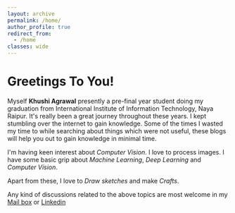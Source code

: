 ```yaml
---
layout: archive
permalink: /home/
author_profile: true
redirect_from:
  - /home
classes: wide
---
```


# Greetings To You!

Myself **Khushi Agrawal** presently a pre-final year student doing my graduation from International Institute of Information Technology, Naya Raipur. It's really been a great journey throughout these years. I kept stumbling over the internet to gain knowledge. Some of the times I wasted my time to while searching about things which were not useful, these blogs will help you out to gain knowledge in minimal time.

I'm having keen interest about *Computer Vision*. I love to process images. I have some basic grip about *Machine Learning*, *Deep Learning* and *Computer Vision*. 

Apart from these, I love to *Draw sketches* and make *Crafts*. 

Any kind of discussions related to the above topics are most welcome in my [Mail box](https://khushiagrawal411@gmail.com) or [Linkedin](https://www.linkedin.com/in/khushi-agrawal-413511194) 
